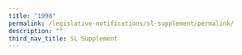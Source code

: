 ```yaml
---
title: "1998"
permalink: /legislative-notifications/sl-supplement/permalink/
description: ""
third_nav_title: SL Supplement
---
```

